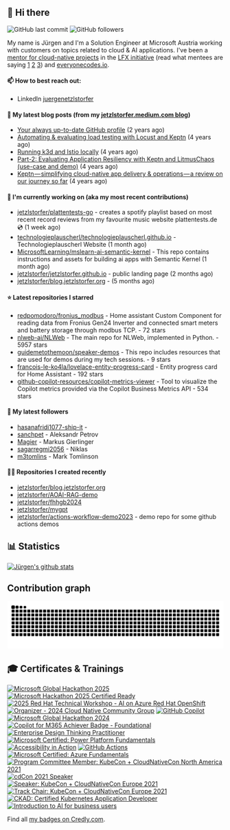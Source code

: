 ## 👋 Hi there 



![GitHub last commit](https://img.shields.io/github/last-commit/jetzlstorfer/jetzlstorfer?label=updated)
![GitHub followers](https://img.shields.io/github/followers/jetzlstorfer?label=GitHub%20followers)

My name is Jürgen and I'm a Solution Engineer at Microsoft Austria working with customers on topics related to cloud & AI applications. I've been a [mentor for cloud-native projects](https://medium.com/keptn/keptn-simplifying-cloud-native-app-delivery-operations-a-review-on-our-journey-so-far-5d0f56619662) in the [LFX initiative](https://lfx.linuxfoundation.org/tools/mentorship/) (read what mentees are saying [1](https://www.ankitjain28.me/communitybridge-mentee-with-keptn/) [2](https://www.cncf.io/blog/2021/07/13/spring-term-lfx-program-largest-graduating-class-with-28-successful-cncf-interns/) [3](https://rajdas98.medium.com/my-experience-with-linux-foundation-mentorship-program-80b3614c55f5?source=post_internal_links---------3----------------------------)) and [everyonecodes.io](https://everyonecodes.io/).



#### 📫 How to best reach out: 
- LinkedIn [juergenetzlstorfer](https://www.linkedin.com/in/juergenetzlstorfer/)

#### 📖 My latest blog posts (from my [jetzlstorfer.medium.com blog](https://jetzlstorfer.medium.com))
- [Your always up-to-date GitHub profile](https://jetzlstorfer.medium.com/your-always-up-to-date-github-profile-398b3c9d8de5?source=rss-14f716fb26f2------2) (2 years ago)
- [Automating &amp; evaluating load testing with Locust and Keptn](https://medium.com/keptn/automating-evaluating-load-testing-with-locust-and-keptn-6cf5c8f76bed?source=rss-14f716fb26f2------2) (4 years ago)
- [Running k3d and Istio locally](https://jetzlstorfer.medium.com/running-k3d-and-istio-locally-32adc5c41a63?source=rss-14f716fb26f2------2) (4 years ago)
- [Part-2: Evaluating Application Resiliency with Keptn and LitmusChaos (use-case and demo)](https://medium.com/keptn/part-2-evaluating-application-resiliency-with-keptn-and-litmuschaos-use-case-and-demo-f43b264a2294?source=rss-14f716fb26f2------2) (4 years ago)
- [Keptn — simplifying cloud-native app delivery &amp; operations — a review on our journey so far](https://medium.com/keptn/keptn-simplifying-cloud-native-app-delivery-operations-a-review-on-our-journey-so-far-5d0f56619662?source=rss-14f716fb26f2------2) (4 years ago)

#### 👷 I'm currently working on (aka my most recent contributions)

- [jetzlstorfer/plattentests-go](https://github.com/jetzlstorfer/plattentests-go) - creates a spotify playlist based on most recent record reviews from my favourite music website plattentests.de 💿 (1 week ago)
- [technologieplauscherl/technologieplauscherl.github.io](https://github.com/technologieplauscherl/technologieplauscherl.github.io) - Technologieplauscherl Website (1 month ago)
- [MicrosoftLearning/mslearn-ai-semantic-kernel](https://github.com/MicrosoftLearning/mslearn-ai-semantic-kernel) - This repo contains instructions and assets for building ai apps with Semantic Kernel (1 month ago)
- [jetzlstorfer/jetzlstorfer.github.io](https://github.com/jetzlstorfer/jetzlstorfer.github.io) - public landing page (2 months ago)
- [jetzlstorfer/blog.jetzlstorfer.org](https://github.com/jetzlstorfer/blog.jetzlstorfer.org) -  (5 months ago)



#### ⭐ Latest repositories I starred

- [redpomodoro/fronius_modbus](https://github.com/redpomodoro/fronius_modbus) - Home assistant Custom Component for reading data from Fronius Gen24 Inverter and connected smart meters and battery storage through modbus TCP. - 72 stars
- [nlweb-ai/NLWeb](https://github.com/nlweb-ai/NLWeb) - The main repo for NLWeb, implemented in Python. - 5957 stars
- [guidemetothemoon/speaker-demos](https://github.com/guidemetothemoon/speaker-demos) - This repo includes resources that are used for demos during my tech sessions. - 9 stars
- [francois-le-ko4la/lovelace-entity-progress-card](https://github.com/francois-le-ko4la/lovelace-entity-progress-card) - Entity progress card for Home Assistant - 192 stars
- [github-copilot-resources/copilot-metrics-viewer](https://github.com/github-copilot-resources/copilot-metrics-viewer) - Tool to visualize the Copilot metrics provided via the Copilot Business Metrics API  - 534 stars

#### 👥 My latest followers

- [hasanafridi1077-ship-it](https://github.com/hasanafridi1077-ship-it) - 
- [sanchpet](https://github.com/sanchpet) - Aleksandr Petrov
- [Magier](https://github.com/Magier) - Markus Gierlinger
- [sagarregmi2056](https://github.com/sagarregmi2056) - Niklas
- [m3tomlins](https://github.com/m3tomlins) - Mark Tomlinson

#### 👨‍💻 Repositories I created recently

- [jetzlstorfer/blog.jetzlstorfer.org](https://github.com/jetzlstorfer/blog.jetzlstorfer.org)
- [jetzlstorfer/AOAI-RAG-demo](https://github.com/jetzlstorfer/AOAI-RAG-demo)
- [jetzlstorfer/fhhgb2024](https://github.com/jetzlstorfer/fhhgb2024)
- [jetzlstorfer/mygpt](https://github.com/jetzlstorfer/mygpt)
- [jetzlstorfer/actions-workflow-demo2023](https://github.com/jetzlstorfer/actions-workflow-demo2023) - demo repo for some github actions demos


## 📊 Statistics

[![Jürgen's github stats](https://github-readme-stats.vercel.app/api?username=jetzlstorfer&show_icons=true&count_private=true)](https://github.com/jetzlstorfer)

## Contribution graph
<img alt="github-snake" src="https://raw.githubusercontent.com/jetzlstorfer/jetzlstorfer/refs/heads/output/github-contribution-grid-snake.svg" />


## 🎓 Certificates & Trainings

<!--START_SECTION:badges-->
<a href="https://www.credly.com/badges/66c07642-c8b3-4f6f-93bf-4d32e04f40ae" title="Microsoft Global Hackathon 2025"><img src="https://images.credly.com/size/80x80/images/c5af23c8-2a73-44bf-bbad-3480da39808e/blob" alt="Microsoft Global Hackathon 2025" width="80" height="80"></a>
<a href="https://www.credly.com/badges/20fce22c-27e0-46a3-b8d3-0dfadba75d2b" title="Microsoft Hackathon 2025 Certified Ready"><img src="https://images.credly.com/size/80x80/images/4be8cd25-99ab-407f-832d-19df9a157499/blob" alt="Microsoft Hackathon 2025 Certified Ready" width="80" height="80"></a>
<a href="https://www.credly.com/badges/80069d03-0904-49a7-ac8f-fc619fa0c827" title="2025 Red Hat Technical Workshop - AI on Azure Red Hat OpenShift"><img src="https://images.credly.com/size/80x80/images/52ddd866-55ed-4975-99b7-dc49007d09d8/blob" alt="2025 Red Hat Technical Workshop - AI on Azure Red Hat OpenShift" width="80" height="80"></a>
<a href="https://www.credly.com/badges/c0263fdd-0f86-443d-8e61-39e160877ad6" title="Organizer - 2024 Cloud Native Community Group"><img src="https://images.credly.com/size/80x80/images/ea61e2b7-e182-4fee-88d7-acfd1c5a1259/blob" alt="Organizer - 2024 Cloud Native Community Group" width="80" height="80"></a>
<a href="https://www.credly.com/badges/d77bee9b-1811-4c98-ad87-fa6f1f9925d9" title="GitHub Copilot"><img src="https://images.credly.com/size/80x80/images/6b924fae-3cd7-4233-b012-97413c62c85d/blob" alt="GitHub Copilot" width="80" height="80"></a>
<a href="https://www.credly.com/badges/db7a6912-d806-4d10-aa8b-cada62a380d4" title="Microsoft Global Hackathon 2024"><img src="https://images.credly.com/size/80x80/images/ac4d1eba-bbc1-42f9-aa64-d3149a99894a/image.png" alt="Microsoft Global Hackathon 2024" width="80" height="80"></a>
<a href="https://www.credly.com/badges/722f87cc-e28f-4396-9dd7-c8fd890caa4b" title="Copilot for M365 Achiever Badge - Foundational"><img src="https://images.credly.com/size/80x80/images/428e20f1-60eb-4a21-8658-aa92c03ed1c7/image.png" alt="Copilot for M365 Achiever Badge - Foundational" width="80" height="80"></a>
<a href="https://www.credly.com/badges/a52c48a8-eb65-44a5-8f9b-bebd1b08a166" title="Enterprise Design Thinking Practitioner"><img src="https://images.credly.com/size/80x80/images/bc08972c-3c7d-4b99-82a0-c94bcca36674/Badges_v8-07_Practitioner.png" alt="Enterprise Design Thinking Practitioner" width="80" height="80"></a>
<a href="https://www.credly.com/badges/241f540d-c955-42fa-9d89-a5b9f9739fa8" title="Microsoft Certified: Power Platform Fundamentals"><img src="https://images.credly.com/size/80x80/images/2a6251f2-737b-4bf6-9190-d77570cc76fc/CERT-Fundamentals-Power-Platform.png" alt="Microsoft Certified: Power Platform Fundamentals" width="80" height="80"></a>
<a href="https://www.credly.com/badges/df2ce689-77e0-450e-969c-f1ebade82421" title="Accessibility in Action"><img src="https://images.credly.com/size/80x80/images/d807abc0-9201-41a8-ad25-90ed4a69ee51/Acc_Badge_v4.png" alt="Accessibility in Action" width="80" height="80"></a>
<a href="https://www.credly.com/badges/856b1589-6195-4600-931e-d29f2370d7ef" title="GitHub Actions"><img src="https://images.credly.com/size/80x80/images/89efc3e7-842b-4790-b09b-9ea5efc71ec3/image.png" alt="GitHub Actions" width="80" height="80"></a>
<a href="https://www.credly.com/badges/212394bc-88cf-486b-8173-5352bdcd2279" title="Microsoft Certified: Azure Fundamentals"><img src="https://images.credly.com/size/80x80/images/be8fcaeb-c769-4858-b567-ffaaa73ce8cf/image.png" alt="Microsoft Certified: Azure Fundamentals" width="80" height="80"></a>
<a href="https://www.credly.com/badges/c2a2e21a-dc13-450b-9e02-246dbce96133" title="Program Committee Member: KubeCon + CloudNativeCon North America 2021"><img src="https://images.credly.com/size/80x80/images/db1a0fb5-712a-419e-b80e-52c97bb6c462/KubeCon_NA_2021_speaker-badges_program-committee-member-2.png" alt="Program Committee Member: KubeCon + CloudNativeCon North America 2021" width="80" height="80"></a>
<a href="https://www.credly.com/badges/174ac14c-83ab-4332-a53d-35f04eb0b24b" title="cdCon 2021 Speaker"><img src="https://images.credly.com/size/80x80/images/b972d3cf-1432-4e12-9228-38a8047eacdb/cdccon-badges-02.png" alt="cdCon 2021 Speaker" width="80" height="80"></a>
<a href="https://www.credly.com/badges/75ebd4ad-071e-4c51-8a4a-28b87e849d78" title="Speaker: KubeCon + CloudNativeCon Europe 2021"><img src="https://images.credly.com/size/80x80/images/e4b49587-41a5-495d-8af8-b708c0936723/Speaker_Badge_3-17.png" alt="Speaker: KubeCon + CloudNativeCon Europe 2021" width="80" height="80"></a>
<a href="https://www.credly.com/badges/f79ae7b6-aba6-4a94-ab2e-d95d9e901896" title="Track Chair: KubeCon + CloudNativeCon Europe 2021"><img src="https://images.credly.com/size/80x80/images/bada9959-a6c6-4a63-bdf8-fed2bc980423/Track_Chair_3-17.png" alt="Track Chair: KubeCon + CloudNativeCon Europe 2021" width="80" height="80"></a>
<a href="https://www.credly.com/badges/1fff09bf-351d-40d0-bacd-ea286279e39e" title="CKAD: Certified Kubernetes Application Developer"><img src="https://images.credly.com/size/80x80/images/cc8adc83-1dc6-4d57-8e20-22171247e052/blob" alt="CKAD: Certified Kubernetes Application Developer" width="80" height="80"></a>
<a href="https://www.credly.com/users/jetzlstorfer/badges" title="Introduction to AI for business users"><img src="https://images.credly.com/size/80x80/images/d54ea56a-5986-4dd9-ae36-049aac750314/converted20250723-29-yuloa4.png" alt="Introduction to AI for business users" width="80" height="80"></a>
<!--END_SECTION:badges-->

Find all [my badges on Credly.com](https://www.credly.com/users/jetzlstorfer/badges).

